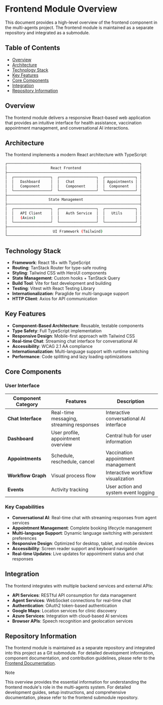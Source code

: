 # Frontend Module Overview

This document provides a high-level overview of the frontend component in the multi-agents project. The frontend module is maintained as a separate repository and integrated as a submodule.

## Table of Contents

- [Overview](#overview)
- [Architecture](#architecture)
- [Technology Stack](#technology-stack)
- [Key Features](#key-features)
- [Core Components](#core-components)
- [Integration](#integration)
- [Repository Information](#repository-information)

## Overview <a id="overview"></a>

The frontend module delivers a responsive React-based web application that provides an intuitive interface for health assistance, vaccination appointment management, and conversational AI interactions.

## Architecture <a id="architecture"></a>

The frontend implements a modern React architecture with TypeScript:

```bash
┌─────────────────────────────────────────────────────────────┐
│                    React Frontend                           │
├─────────────────────────────────────────────────────────────┤
│  ┌─────────────────┐  ┌─────────────────┐  ┌──────────────┐ │
│  │   Dashboard     │  │   Chat          │  │ Appointments │ │
│  │   Component     │  │   Component     │  │  Component   │ │
│  └─────────────────┘  └─────────────────┘  └──────────────┘ │
├─────────────────────────────────────────────────────────────┤
│                   State Management                          │
├─────────────────────────────────────────────────────────────┤
│  ┌─────────────────┐  ┌─────────────────┐  ┌──────────────┐ │
│  │   API Client    │  │   Auth Service  │  │   Utils      │ │
│  │   (Axios)       │  │                 │  │              │ │
│  └─────────────────┘  └─────────────────┘  └──────────────┘ │
├─────────────────────────────────────────────────────────────┤
│                     UI Framework (Tailwind)                 │
└─────────────────────────────────────────────────────────────┘
```

## Technology Stack <a id="technology-stack"></a>

- **Framework**: React 18+ with TypeScript
- **Routing**: TanStack Router for type-safe routing
- **Styling**: Tailwind CSS with HeroUI components
- **State Management**: Custom hooks + TanStack Query
- **Build Tool**: Vite for fast development and building
- **Testing**: Vitest with React Testing Library
- **Internationalization**: Paraglide for multi-language support
- **HTTP Client**: Axios for API communication

## Key Features <a id="key-features"></a>

- **Component-Based Architecture**: Reusable, testable components
- **Type Safety**: Full TypeScript implementation
- **Responsive Design**: Mobile-first approach with Tailwind CSS
- **Real-time Chat**: Streaming chat interface for conversational AI
- **Accessibility**: WCAG 2.1 AA compliance
- **Internationalization**: Multi-language support with runtime switching
- **Performance**: Code splitting and lazy loading optimizations

## Core Components <a id="core-components"></a>

### User Interface <a id="user-interface"></a>

| Component Category | Features                                 | Description                             |
| ------------------ | ---------------------------------------- | --------------------------------------- |
| **Chat Interface** | Real-time messaging, streaming responses | Interactive conversational AI interface |
| **Dashboard**      | User profile, appointment overview       | Central hub for user information        |
| **Appointments**   | Schedule, reschedule, cancel             | Vaccination appointment management      |
| **Workflow Graph** | Visual process flow                      | Interactive workflow visualization      |
| **Events**         | Activity tracking                        | User action and system event logging    |

### Key Capabilities <a id="key-capabilities"></a>

- **Conversational AI**: Real-time chat with streaming responses from agent services
- **Appointment Management**: Complete booking lifecycle management
- **Multi-language Support**: Dynamic language switching with persistent preferences
- **Responsive Design**: Optimized for desktop, tablet, and mobile devices
- **Accessibility**: Screen reader support and keyboard navigation
- **Real-time Updates**: Live updates for appointment status and chat responses

## Integration <a id="integration"></a>

The frontend integrates with multiple backend services and external APIs:

- **API Services**: RESTful API consumption for data management
- **Agent Services**: WebSocket connections for real-time chat
- **Authentication**: OAuth2 token-based authentication
- **Google Maps**: Location services for clinic discovery
- **Azure Services**: Integration with cloud-based AI services
- **Browser APIs**: Speech recognition and geolocation services

## Repository Information <a id="repository-information"></a>

The frontend module is maintained as a separate repository and integrated into this project as a Git submodule. For detailed development information, component documentation, and contribution guidelines, please refer to the [Frontend Documentation](https://github.com/0Upjh80d/agents-frontend/blob/main/README.md).

> [!NOTE]
> This overview provides the essential information for understanding the frontend module's role in the multi-agents system. For detailed development guides, setup instructions, and comprehensive documentation, please refer to the frontend submodule repository.
